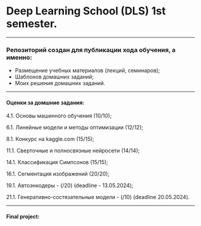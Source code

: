 # Deep Learning School (DLS) 1st semester.

---

### Репозиторий создан для публикации хода обучения, а именно:
* Размещение учебных материалов (лекций, семинаров);
* Шаблонов домашних заданий;
* Моих решения домашних заданий.

---
#### Оценки за домшние задания:
4.1. Основы машинного обучения (10/10);

6.1. Линейные модели и методы оптимизации (12/12);

8.1. Конкурс на kaggle.com (15/15);

11.1. Сверточные и полносвязные нейросети (14/14);

14.1. Классификация Симпсонов (15/15);

16.1. Сегментация изображений (20/20);

19.1. Автоэнкодеры - (/20) (deadline - 13.05.2024);

21.1. Генеративно-состязательные модели - (/10) (deadline 20.05.2024).

---
#### Final project:
